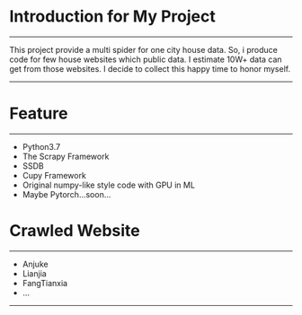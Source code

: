 # Introduction for My Project

----

This project provide a multi spider for one city house data. So, i produce code for few house websites which public data. I estimate 10W+ data can get from those websites. I decide to collect this happy time to honor myself.

---

# Feature

----

- Python3.7
- The Scrapy Framework
- SSDB
- Cupy Framework
- Original numpy-like style code with GPU in ML 
- Maybe Pytorch...soon...

# Crawled Website

---
- Anjuke
- Lianjia
- FangTianxia
- ...

---
